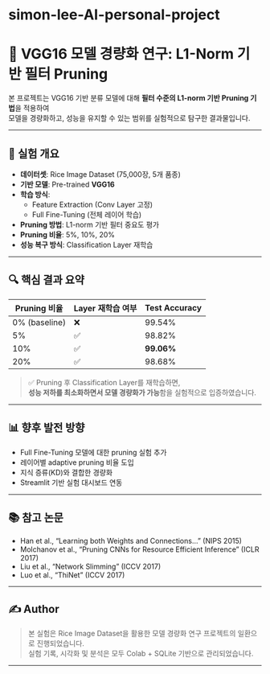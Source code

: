 # simon-lee-AI-personal-project

# 🧠 VGG16 모델 경량화 연구: L1-Norm 기반 필터 Pruning

본 프로젝트는 VGG16 기반 분류 모델에 대해 **필터 수준의 L1-norm 기반 Pruning 기법**을 적용하여  
모델을 경량화하고, 성능을 유지할 수 있는 범위를 실험적으로 탐구한 결과물입니다.

---

## 🧪 실험 개요

- **데이터셋**: Rice Image Dataset (75,000장, 5개 품종)
- **기반 모델**: Pre-trained **VGG16**
- **학습 방식**:
  - Feature Extraction (Conv Layer 고정)
  - Full Fine-Tuning (전체 레이어 학습)
- **Pruning 방법**: L1-norm 기반 필터 중요도 평가
- **Pruning 비율**: 5%, 10%, 20%
- **성능 복구 방식**: Classification Layer 재학습

---

## 🔍 핵심 결과 요약

| Pruning 비율 | Layer 재학습 여부 | Test Accuracy |
|--------------|-------------------|----------------|
| 0% (baseline) | ❌                | 99.54%         |
| 5%           | ✅                | 98.82%         |
| 10%          | ✅                | **99.06%**     |
| 20%          | ✅                | 98.68%         |

> ✅ Pruning 후 Classification Layer를 재학습하면,  
> **성능 저하를 최소화하면서 모델 경량화가 가능**함을 실험적으로 입증하였습니다.

---

## 📊 향후 발전 방향

- Full Fine-Tuning 모델에 대한 pruning 실험 추가
- 레이어별 adaptive pruning 비율 도입
- 지식 증류(KD)와 결합한 경량화
- Streamlit 기반 실험 대시보드 연동

---

## 📚 참고 논문

- Han et al., “Learning both Weights and Connections…” (NIPS 2015)
- Molchanov et al., “Pruning CNNs for Resource Efficient Inference” (ICLR 2017)
- Liu et al., “Network Slimming” (ICCV 2017)
- Luo et al., “ThiNet” (ICCV 2017)

---

## ✍️ Author

> 본 실험은 Rice Image Dataset을 활용한 모델 경량화 연구 프로젝트의 일환으로 진행되었습니다.  
> 실험 기록, 시각화 및 분석은 모두 Colab + SQLite 기반으로 관리되었습니다.

---
